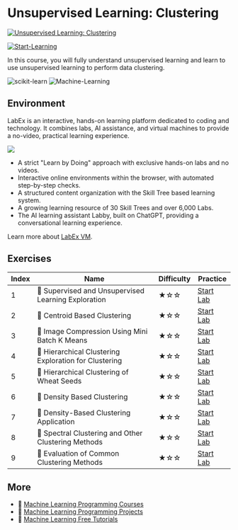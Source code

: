 # Unsupervised Learning: Clustering

[![Unsupervised Learning: Clustering](https://cover-creator.labex.io/unsupervised-learning-clustering.png)](https://labex.io/courses/unsupervised-learning-clustering)

[![Start-Learning](https://img.shields.io/badge/Start-Learning-whitesmoke?style=for-the-badge)](https://labex.io/courses/unsupervised-learning-clustering)

In this course, you will fully understand unsupervised learning and learn to use unsupervised learning to perform data clustering.

![scikit-learn](https://img.shields.io/badge/scikit-learn-whitesmoke?style=for-the-badge&logo=scikit-learn)
![Machine-Learning](https://img.shields.io/badge/Machine-Learning-whitesmoke?style=for-the-badge&logo=machine-learning)


## Environment

LabEx is an interactive, hands-on learning platform dedicated to coding and technology. It combines labs, AI assistance, and virtual machines to provide a no-video, practical learning experience.

![](https://tutorial-screenshot.getvm.io/images/vm-1725247253.png)

- A strict "Learn by Doing" approach with exclusive hands-on labs and no videos.
- Interactive online environments within the browser, with automated step-by-step checks.
- A structured content organization with the Skill Tree based learning system.
- A growing learning resource of 30 Skill Trees and over 6,000 Labs.
- The AI learning assistant Labby, built on ChatGPT, providing a conversational learning experience.

Learn more about [LabEx VM](https://support.labex.io/using-labex/virtual-machine).

## Exercises

|   Index | Name                                                  | Difficulty   | Practice                                                                                                                  |
|---------|-------------------------------------------------------|--------------|---------------------------------------------------------------------------------------------------------------------------|
|       1 | 📖 Supervised and Unsupervised Learning Exploration   | ★☆☆          | <a target='_blank' href='https://labex.io/labs/ml-supervised-and-unsupervised-learning-exploration-20815'>Start Lab</a>   |
|       2 | 📖 Centroid Based Clustering                          | ★☆☆          | <a target='_blank' href='https://labex.io/labs/ml-centroid-based-clustering-20754'>Start Lab</a>                          |
|       3 | 📖 Image Compression Using Mini Batch K Means         | ★☆☆          | <a target='_blank' href='https://labex.io/labs/ml-image-compression-using-mini-batch-k-means-20783'>Start Lab</a>         |
|       4 | 📖 Hierarchical Clustering Exploration for Clustering | ★☆☆          | <a target='_blank' href='https://labex.io/labs/ml-hierarchical-clustering-exploration-for-clustering-20782'>Start Lab</a> |
|       5 | 📖 Hierarchical Clustering of Wheat Seeds             | ★☆☆          | <a target='_blank' href='https://labex.io/labs/ml-hierarchical-clustering-of-wheat-seeds-20779'>Start Lab</a>             |
|       6 | 📖 Density Based Clustering                           | ★☆☆          | <a target='_blank' href='https://labex.io/labs/ml-density-based-clustering-20770'>Start Lab</a>                           |
|       7 | 📖 Density-Based Clustering Application               | ★☆☆          | <a target='_blank' href='https://labex.io/labs/ml-density-based-clustering-application-20820'>Start Lab</a>               |
|       8 | 📖 Spectral Clustering and Other Clustering Methods   | ★☆☆          | <a target='_blank' href='https://labex.io/labs/ml-spectral-clustering-and-other-clustering-methods-20811'>Start Lab</a>   |
|       9 | 📖 Evaluation of Common Clustering Methods            | ★☆☆          | <a target='_blank' href='https://labex.io/labs/ml-evaluation-of-common-clustering-methods-20774'>Start Lab</a>            |

## More

- 🔗 [Machine Learning Programming Courses](https://github.com/labex-labs/awesome-programming-courses)
- 🔗 [Machine Learning Programming Projects](https://github.com/labex-labs/awesome-programming-projects)
- 🔗 [Machine Learning Free Tutorials](https://github.com/labex-labs/ml-free-tutorials)


